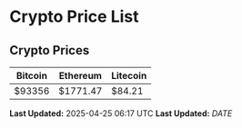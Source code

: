 # Crypto Price List

## Crypto Prices
| Bitcoin | Ethereum | Litecoin |
| ------- | -------- | -------- |
| $93356 | $1771.47 | $84.21 |
**Last Updated:** 2025-04-25 06:17 UTC
**Last Updated:** $DATE$

